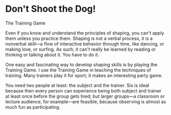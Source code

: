 # Don't Shoot the Dog!

The Training Game

Even if you know and understand the principles of shaping, you can't apply them unless you practice them. Shaping is not a verbal process, it is a nonverbal skill—a flow of interactive behavior through time, like dancing, or making love, or surfing. As such, it can't really be learned by reading or thinking or talking about it. You have to do it.

One easy and fascinating way to develop shaping skills is by playing the Training Game. I use the Training Game in teaching the techniques of training. Many trainers play it for sport; it makes an interesting party game.

You need two people at least: the subject and the trainer. Six is ideal because then every person can experience being both subject and trainer at least once before the group gets tired; but larger groups—a classroom or lecture audience, for example—are feasible, because observing is almost as much fun as participating.

